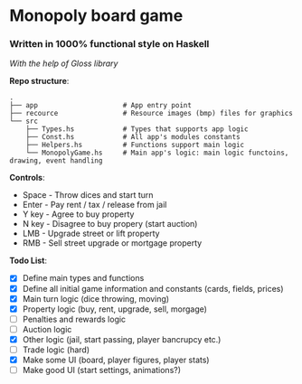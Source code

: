 # Monopoly board game
### Written in 1000% functional style on Haskell
*With the help of Gloss library*

**Repo structure**:

	.
	├── app                     # App entry point
	├── recource                # Resource images (bmp) files for graphics
	└── src      
        ├── Types.hs            # Types that supports app logic
        ├── Const.hs            # All app's modules constants
        ├── Helpers.hs          # Functions support main logic
        └── MonopolyGame.hs     # Main app's logic: main logic functoins, drawing, event handling

**Controls**:
* Space - Throw dices and start turn
* Enter - Pay rent / tax / release from jail
* Y key - Agree to buy property
* N key - Disagree to buy propery (start auction)
* LMB   - Upgrade street or lift property
* RMB   - Sell street upgrade or mortgage property


**Todo List**:
- [X] Define main types and functions
- [X] Define all initial game information and constants (cards, fields, prices)
- [X] Main turn logic (dice throwing, moving) 
- [X] Property logic (buy, rent, upgrade, sell, morgage)
- [ ] Penalties and rewards logic
- [ ] Auction logic
- [X] Other logic (jail, start passing, player bancrupcy etc.)
- [ ] Trade logic (hard)
- [X] Make some UI (board, player figures, player stats)
- [ ] Make good UI (start settings, animations?)
